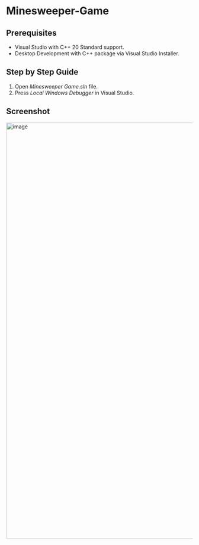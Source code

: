 # Minesweeper-Game

## Prerequisites
- Visual Studio with C++ 20 Standard support.
- Desktop Development with C++ package via Visual Studio Installer.

## Step by Step Guide

1. Open *Minesweeper Game.sln* file.
2. Press *Local Windows Debugger* in Visual Studio.

## Screenshot

<img width="1120" alt="image" src="https://github.com/Christer-Bjoerk/Minesweeper-Game/assets/108707051/d4c5eeda-2aed-4b85-aced-27a4f28aa4ea">
